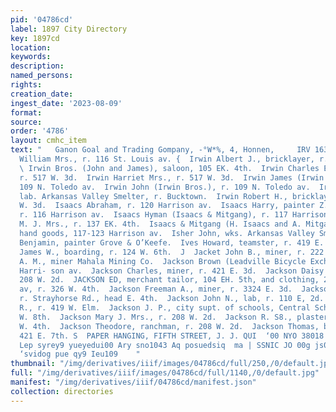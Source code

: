 ```yaml
---
pid: '04786cd'
label: 1897 City Directory
key: 1897cd
location: 
keywords: 
description: 
named_persons: 
rights: 
creation_date: 
ingest_date: '2023-08-09'
format: 
source: 
order: '4786'
layout: cmhc_item
text: "   Ganon Goal and Trading Gompany, -°W*%, 4, Honnen,     IRV 163 JAC     Irvine
  William Mrs., r. 116 St. Louis av. {  Irwin Albert J., bricklayer, r. 517 W. 3d.
  \ Irwin Bros. (John and James), saloon, 105 EK. 4th.  Irwin Charles E., brickmkr,
  r. 517 W. 3d.  Irwin Harriet Mrs., r. 517 W. 3d.  Irwin James (Irwin Bros.), r.
  109 N. Toledo av.  Irwin John (Irwin Bros.), r. 109 N. Toledo av.  Irwin Robert,
  lab. Arkansas Valley Smelter, r. Bucktown.  Irwin Robert H., bricklayer, r. 517
  W. 3d.  Isaacs Abraham, r. 120 Harrison av.  Isaacs Harry, painter Z. Greenwald,
  r. 116 Harrison av.  Isaacs Hyman (Isaacs & Mitgang), r. 117 Harrison av.  Isaacs
  M. J. Mrs., r. 137 EK. 4th.  Isaacs & Mitgang (H. Isaacs and A. Mitgang), second
  hand goods, 117-123 Harrison av.  Isher John, wks. Arkansas Valley Smelter.  Ives
  Benjamin, painter Grove & O’Keefe.  Ives Howard, teamster, r. 419 E. 12th.  Ives
  James W., boarding, r. 124 W. 6th.  J  Jacket John B., miner, r. 222 E. 3d.  Jackson
  A. M., miner Mahala Mining Co.  Jackson Brown (Leadville Bicycle Exchange), r. 708
  Harri- son av.  Jackson Charles, miner, r. 421 E. 3d.  Jackson Daisy P. Miss, r.
  208 W. 2d.  JACKSON ED, merchant tailor, 104 EH. 5th, and clothing, 219 Harrison
  av, r. 326 W. 4th.  Jackson Freeman A., miner, r. 3324 E. 3d.  Jackson John, miner,
  r. Strayhorse Rd., head E. 4th.  Jackson John N., lab, r. 110 E, 2d.  Jackson John
  R., r. 419 W. Elm.  Jackson J. P., city supt. of schools, Central School, r. 134
  W. 8th.  Jackson Mary J. Mrs., r. 208 W. 2d.  Jackson R. S8., plasterer, r. 128
  W. 4th.  Jackson Theodore, ranchman, r. 208 W. 2d.  Jackson Thomas, blksmith, r.
  421 E. 7th. S  PAPER HANGING, FIFTH STREET, J. J. QUI  ‘00 NYO 38018 3H  44810 pus
  Lep syrey9 yueyedui00 Ary sno1043 Aq posuedsiq  ma | SSNIC JO 00g js0q pus ysomoy
  ‘svidog pue qy9 Ieu109    "
thumbnail: "/img/derivatives/iiif/images/04786cd/full/250,/0/default.jpg"
full: "/img/derivatives/iiif/images/04786cd/full/1140,/0/default.jpg"
manifest: "/img/derivatives/iiif/04786cd/manifest.json"
collection: directories
---
```

